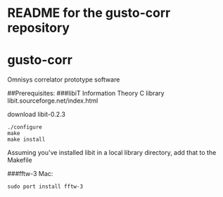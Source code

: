 # README for the gusto-corr repository
# gusto-corr
Omnisys correlator prototype software

##Prerequisites:
###libiT Information Theory C library
libit.sourceforge.net/index.html

download libit-0.2.3
```
./configure
make
make install
```
Assuming you've installed libit in a local library directory, add that to the Makefile

###fftw-3
Mac:
```
sudo port install fftw-3
```
